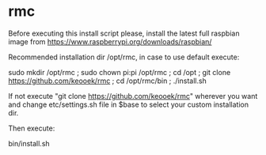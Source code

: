 # rmc

Before executing this install script please, install the latest full raspbian image from https://www.raspberrypi.org/downloads/raspbian/

Recommended installation dir /opt/rmc, in case to use default execute:

sudo mkdir /opt/rmc ; sudo chown pi:pi /opt/rmc ; cd /opt ; git clone https://github.com/keooek/rmc ; cd /opt/rmc/bin ; ./install.sh

If not execute "git clone https://github.com/keooek/rmc" wherever you want and change etc/settings.sh file in $base to select your custom installation dir.

Then execute:

bin/install.sh

